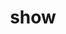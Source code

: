 ---
category: 4-letters
denotation: null
name: show
reference_link: https://www.etymonline.com/word/show
root_language: null
root_name: null
title: show
type: free
word_sums:
- respelling: show
  sum: 'Show + '
---
